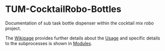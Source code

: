 # TUM-CocktailRobo-Bottles

Documentation of sub task bottle dispenser within the cocktail mix robo project.

The [Wikipage](https://github.com/tarlosfl/TUM-CocktailRobo-Bottles/wiki) provides further details about the [Usage](https://github.com/tarlosfl/TUM-CocktailRobo-Bottles/wiki/Usage) and specific details to the subprocesses is shown in [Modules](https://github.com/tarlosfl/TUM-CocktailRobo-Bottles/wiki/Modules).

